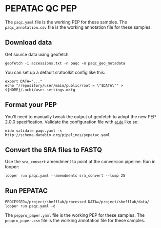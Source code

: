 # PEPATAC QC PEP


The `paqc.yaml` file is the working PEP for these samples.
The `paqc_annotation.csv` file is the working annotation file for these samples.

## Download data

Get source data using geofetch
```
geofetch -i accessions.txt -n paqc -m paqc_geo_metadata
```

You can set up a default sratoolkit config like this:

```
export DATA="..."
echo "/repository/user/main/public/root = \"$DATA\"" > ${HOME}/.ncbi/user-settings.mkfg
```

## Format your PEP

You'll need to manually tweak the output of geofetch to adopt the new PEP 2.0.0 specification. Validate the configuration file with [`eido`](https://github.com/pepkit/eido) like so:
```
eido validate paqc.yaml -s http://schema.databio.org/pipelines/pepatac.yaml
```

## Convert the SRA files to FASTQ

Use the `sra_convert` amendment to point at the conversion pipeline. Run in looper:
```
looper run paqc.yaml --amendments sra_convert --lump 25
```

## Run PEPATAC

```
PROCESSED=/project/shefflab/processed DATA=/project/shefflab/data/ looper run paqc.yaml -d
```

The `peppro_paper.yaml` file is the working PEP for these samples.
The `peppro_paper.csv` file is the working annotation file for these samples.
